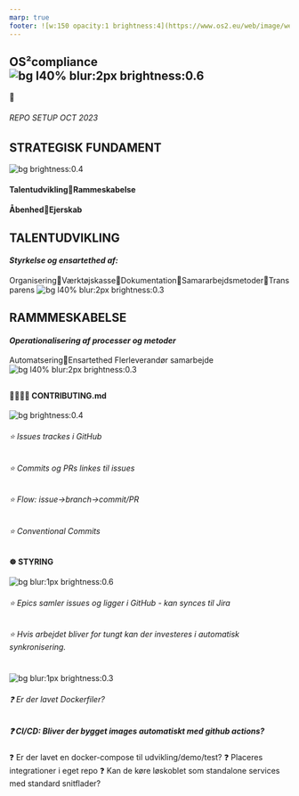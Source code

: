```yaml
---
marp: true
footer: ![w:150 opacity:1 brightness:4](https://www.os2.eu/web/image/website/1/logo/OS2%20%E2%80%93%20Offentligt%20digitaliseringsf%C3%A6llesskab?unique=8a4ead6)
---
```

<!--
theme: uncover
transition: dissolve
class:
 - invert
headingDivider: 2 
paginate: false
-->

## OS²compliance ![bg l40% blur:2px brightness:0.6](https://images.pexels.com/photos/1383416/pexels-photo-1383416.jpeg)
:small_blue_diamond:
###### REPO SETUP OCT 2023

## **STRATEGISK FUNDAMENT**
![bg brightness:0.4](https://images.pexels.com/photos/18624136/pexels-photo-18624136/free-photo-of-bygning-gangbro-korridor-entre.jpeg?auto=compress&cs=tinysrgb&w=1260&h=750&dpr=1)
#### Talentudvikling:small_blue_diamond:Rammeskabelse
#### Åbenhed:small_blue_diamond:Ejerskab


## **TALENTUDVIKLING**
#### *Styrkelse og ensartethed af:*


 Organisering:small_blue_diamond:Værktøjskasse:small_blue_diamond:Dokumentation:small_blue_diamond:Samararbejdsmetoder:small_blue_diamond:Transparens
![bg l40% blur:2px brightness:0.3](https://images.pexels.com/photos/4482012/pexels-photo-4482012.jpeg?auto=compress)

## **RAMMMESKABELSE**

#### *Operationalisering af processer og metoder*
 Automatsering:small_blue_diamond:Ensartethed
 Flerleverandør samarbejde
![bg l40% blur:2px brightness:0.3](https://images.pexels.com/photos/3184660/pexels-photo-3184660.jpeg)

##
#### 🫱🏾‍🫲🏼 CONTRIBUTING.md
![bg brightness:0.4](https://images.pexels.com/photos/461049/pexels-photo-461049.jpeg?auto=compress&cs=tinysrgb&w=1260&h=750&dpr=1)
###### ⭐ Issues trackes i GitHub 
###### ⭐ Commits og PRs linkes til issues
###### ⭐ Flow: issue->branch->commit/PR 
###### ⭐ Conventional Commits
<!--Eksempler:

chore: update project dependencies #3456

fix: resolve null reference exception in data processing module #1234

feat: implement typeahead in the product catalog search functionality #7890 -->

## 
#### ☸️ STYRING
![bg blur:1px brightness:0.6](https://images.pexels.com/photos/1416649/pexels-photo-1416649.jpeg?auto=compress&cs=tinysrgb&w=1260&h=750&dpr=1)
###### ⭐ Epics samler issues og ligger i GitHub - kan synces til Jira
###### ⭐ Hvis arbejdet bliver for tungt kan der investeres i automatisk synkronisering.
<!-- Store features med mange underopgaver labeles som Epics og og kan holdes alene i GitHub Issues eller hvis der ønskes Epic issues spejlet i Jira til projektstyring, kan det gøres manuelt.

Der kan også vælges GitHub Projects til styring.

Hvis arbejdet bliver for tungt kan der investeres i automatisk synkronisering.-->

#
![bg blur:1px brightness:0.3](https://images.pexels.com/photos/5428833/pexels-photo-5428833.jpeg?auto=compress&cs=tinysrgb&w=1260&h=750&dpr=1)
###### ❓ Er der lavet Dockerfiler?
##### ❓ CI/CD: Bliver der bygget images automatiskt med github actions?
❓ Er der lavet en docker-compose til udvikling/demo/test?
❓ Placeres integrationer i eget repo
❓ Kan de køre løskoblet som standalone services med standard snitflader?